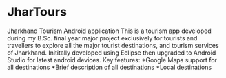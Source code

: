 # JharTours
Jharkhand Tourism Android application
This is a tourism app developed during my B.Sc. final year major project exclusively for tourists and travellers to explore all the major tourist destinations, and tourism services of Jharkhand.
Inititally developed using Eclipse then upgraded to Android Studio for latest android devices.
Key features:
  *Google Maps support for all destinations
  *Brief description of all destinations
  *Local destinations
